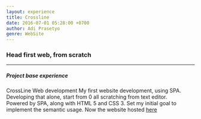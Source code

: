 ```yaml
---
layout: experience
title: Crossline
date: 2016-07-01 05:28:00 +0700
author: Adi Prasetyo
genre: WebSite
---
```



### Head first web, from scratch
---

<h5>Project base experience</h5>

<p> CrossLine Web development
  My first website development, using SPA. Developing that alone, start from 0 all scratching from text editor.
  <br>
  Powered by SPA, along with HTML 5 and CSS 3. Set my initial goal to implement the semantic usage. Now the website hosted <a href="//crossline-salatiga.com">here</a>
</p>
